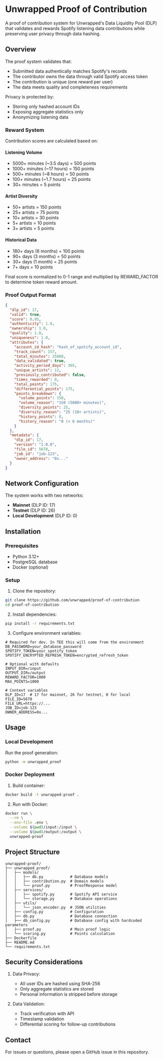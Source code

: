 # Unwrapped Proof of Contribution

A proof of contribution system for Unwrapped's Data Liquidity Pool (DLP) that validates and rewards Spotify listening data contributions while preserving user privacy through data hashing.

## Overview

The proof system validates that:
- Submitted data authentically matches Spotify's records
- The contributor owns the data through valid Spotify access token
- The contribution is unique (one reward per user)
- The data meets quality and completeness requirements

Privacy is protected by:
- Storing only hashed account IDs
- Exposing aggregate statistics only
- Anonymizing listening data

### Reward System

Contribution scores are calculated based on:

#### Listening Volume
- 5000+ minutes (~3.5 days) = 500 points
- 1000+ minutes (~17 hours) = 150 points
- 500+ minutes (~8 hours) = 50 points
- 100+ minutes (~1.7 hours) = 25 points
- 30+ minutes = 5 points

#### Artist Diversity
- 50+ artists = 150 points
- 25+ artists = 75 points
- 10+ artists = 30 points
- 5+ artists = 10 points
- 3+ artists = 5 points

#### Historical Data
- 180+ days (6 months) = 100 points
- 90+ days (3 months) = 50 points
- 30+ days (1 month) = 25 points
- 7+ days = 10 points

Final score is normalized to 0-1 range and multiplied by REWARD_FACTOR to determine token reward amount.

### Proof Output Format

```json
{
  "dlp_id": 17,
  "valid": true,
  "score": 0.95,
  "authenticity": 1.0,
  "ownership": 1.0,
  "quality": 1.0,
  "uniqueness": 1.0,
  "attributes": {
    "account_id_hash": "hash_of_spotify_account_id",
    "track_count": 157,
    "total_minutes": 25000,
    "data_validated": true,
    "activity_period_days": 365,
    "unique_artists": 12,
    "previously_contributed": false,
    "times_rewarded": 0,
    "total_points": 175,
    "differential_points": 175,
    "points_breakdown": {
      "volume_points": 150,
      "volume_reason": "150 (5000+ minutes)",
      "diversity_points": 25,
      "diversity_reason": "25 (10+ artists)",
      "history_points": 0,
      "history_reason": "0 (< 6 months)"
    }
  },
  "metadata": {
    "dlp_id": 17,
    "version": "1.0.0",
    "file_id": 5678,
    "job_id": "job-123",
    "owner_address": "0x..."
  }
}
```

## Network Configuration

The system works with two networks:

- **Mainnet** (DLP ID: 17)
- **Testnet** (DLP ID: 26)
- **Local Development** (DLP ID: 0)

## Installation

### Prerequisites
- Python 3.12+
- PostgreSQL database
- Docker (optional)

### Setup

1. Clone the repository:
```bash
git clone https://github.com/unwrapped/proof-of-contribution
cd proof-of-contribution
```

2. Install dependencies:
```bash
pip install -r requirements.txt
```

3. Configure environment variables:
```env
# Required for dev. In TEE this will come from the environment
DB_PASSWORD=your_database_password
SPOTIFY_TOKEN=your_spotify_token
SPOTIFY_ENCRYPTED_REFRESH_TOKEN=encrypted_refresh_token

# Optional with defaults
INPUT_DIR=/input
OUTPUT_DIR=/output
REWARD_FACTOR=1000
MAX_POINTS=1000

# Context variables
DLP_ID=17  # 17 for mainnet, 26 for testnet, 0 for local
FILE_ID=5678
FILE_URL=https://...
JOB_ID=job-123
OWNER_ADDRESS=0x...
```

## Usage

### Local Development

Run the proof generation:
```bash
python -m unwrapped_proof
```

### Docker Deployment

1. Build container:
```bash
docker build -t unwrapped-proof .
```

2. Run with Docker:
```bash
docker run \
  --rm \
  --env-file .env \
  --volume $(pwd)/input:/input \
  --volume $(pwd)/output:/output \
  unwrapped-proof
```

## Project Structure

```
unwrapped-proof/
├── unwrapped_proof/
│   ├── models/
│   │   ├── db.py            # Database models
│   │   ├── contribution.py  # Domain models
│   │   └── proof.py         # ProofResponse model
│   ├── services/
│   │   ├── spotify.py       # Spotify API service
│   │   └── storage.py       # Database operations
│   ├── utils/
│   │   └── json_encoder.py  # JSON utilities
│   ├── config.py            # Configuration
│   ├── db.py                # Database connection
│   ├── db_config.py         # Database config with hardcoded parameters
│   ├── proof.py             # Main proof logic
│   └── scoring.py           # Points calculation
├── Dockerfile
├── README.md
└── requirements.txt
```

## Security Considerations

1. Data Privacy:
   - All user IDs are hashed using SHA-256
   - Only aggregate statistics are stored
   - Personal information is stripped before storage

2. Data Validation:
   - Track verification with API
   - Timestamp validation
   - Differential scoring for follow-up contributions

## Contact

For issues or questions, please open a GitHub issue in this repository.